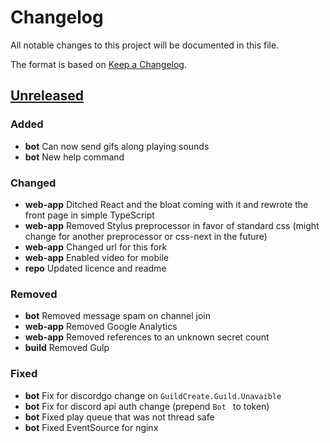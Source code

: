 # Changelog
All notable changes to this project will be documented in this file.

The format is based on [Keep a Changelog](http://keepachangelog.com/en/1.0.0/). 

## [Unreleased]
### Added 
 - **bot** Can now send gifs along playing sounds
 - **bot** New help command
 
### Changed
 - **web-app** Ditched React and the bloat coming with it and rewrote the front page in simple TypeScript
 - **web-app** Removed Stylus preprocessor in favor of standard css (might change for another preprocessor or css-next in the future)
 - **web-app** Changed url for this fork
 - **web-app** Enabled video for mobile
 - **repo** Updated licence and readme
 
### Removed
 - **bot** Removed message spam on channel join
 - **web-app** Removed Google Analytics
 - **web-app** Removed references to an unknown secret count
 - **build** Removed Gulp
 
### Fixed
 - **bot** Fix for discordgo change on `GuildCreate.Guild.Unavaible`
 - **bot** Fix for discord api auth change (prepend `Bot ` to token)
 - **bot** Fixed play queue that was not thread safe
 - **bot** Fixed EventSource for nginx

 [Unreleased]: https://github.com/hammerandchisel/airhornbot/compare/master...Shywim:master
 
